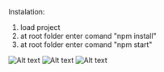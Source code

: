 Instalation:


1. load project
2. at root folder enter comand "npm install"
3. at root folder enter comand "npm start"

![Alt text](http://dl4.joxi.net/drive/2020/03/09/0021/0128/1405056/56/6a2ae4c635.jpg)
![Alt text](http://dl3.joxi.net/drive/2020/03/02/0021/0128/1405056/56/fdeaf9751e.jpg)
![Alt text](http://dl3.joxi.net/drive/2020/03/02/0021/0128/1405056/56/23da6f910d.jpg)
